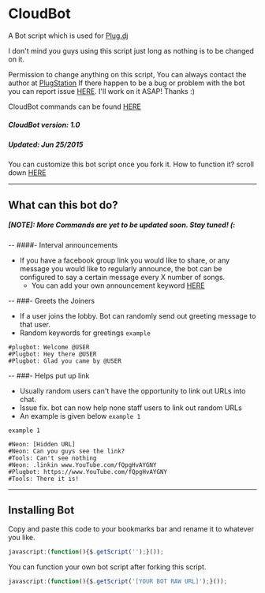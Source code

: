 CloudBot
=======

A Bot script which is used for [Plug.dj](http://plug.dj/communities/)

I don't mind you guys using this script just long as nothing is to be changed on it.

Permission to change anything on this script, You can always contact the author at
[PlugStation](http://chillout-lounge.webs.com/)
If there happen to be a bug or problem with the bot you can report issue [HERE](https://github.com/DJ-Neon05/Cloudbot/issues). I'll work on it ASAP! Thanks :)

CloudBot commands can be found [HERE](http://chillout-lounge.webs.com/cloudbot)

##### CloudBot version: 1.0
##### Updated: Jun 25/2015

You can customize this bot script once you fork it.
How to function it? scroll down [HERE]()

---
## What can this bot do? ##

##### [NOTE]: More Commands are yet to be updated soon. Stay tuned! (:

--
####- Interval announcements

- If you have a facebook group link you would like to share, or any message you would like to regularly announce, the bot can be configured to say a certain message every X number of songs.
    - You can add your own announcement keyword [HERE]() 

--
###- Greets the Joiners
- If a user joins the lobby. Bot can randomly send out greeting message to that user.
- Random keywords for greetings
`example`

```
#plugbot: Welcome @USER 
#Plugbot: Hey there @USER
#Plugbot: Glad you came by @USER
```

--
###- Helps put up link
- Usually random users can't have the opportunity to link out URLs into chat.
- Issue fix. bot can now help none staff users to link out random URLs
- An example is given below `example 1`

`example 1`
```
#Neon: [Hidden URL]
#Neon: Can you guys see the link?
#Tools: Can't see nothing
#Neon: .linkin www.YouTube.com/fQpgHvAYGNY
#Plugbot: https://www.YouTube.com/fQpgHvAYGNY
#Tools: There it is!
```


---
## Installing Bot
Copy and paste this code to your bookmarks bar and rename it to whatever you like.
```Javascript
javascript:(function(){$.getScript('');}());
```
You can function your own bot script after forking this script.
```JavaScript
javascript:(function(){$.getScript('[YOUR BOT RAW URL]');}());
```
